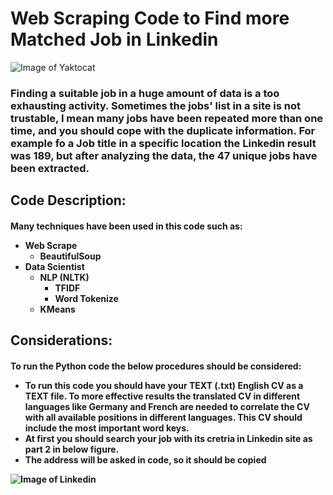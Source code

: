 
# Web Scraping Code to Find more Matched Job in Linkedin
![Image of Yaktocat](https://github.com/m-r-tanha/Web-Scraping-for-Linkedin-Job-seeking/blob/master/2020-01-07_21-53-48.png)
<h3>Finding a suitable job in a huge amount of data is a too exhausting activity. Sometimes the jobs' list in a site is not trustable, I mean many jobs have been repeated more than one time, and you should cope with the duplicate information. For example fo a Job title in a specific location the Linkedin result was 189, but after analyzing the data, the 47 unique jobs have been extracted.

<h2> Code Description:
<h4> Many techniques have been used in this code such as:

- Web Scrape
  - BeautifulSoup
- Data Scientist
  - NLP (NLTK)
    - TFIDF
    - Word Tokenize
  - KMeans
  
<h2> Considerations:
<h4>  To run the Python code the below procedures should be considered: 
  
- To run this code you should have your TEXT (.txt) English CV as a TEXT file. To more effective results the translated CV in different languages like Germany and French are needed to correlate the CV with all available positions in different languages. This CV should include the most important word keys.
- At first you should search your job with its cretria in Linkedin site as part 2 in below figure.
- The address will be asked in code, so it should be copied
  
![Image of Linkedin](https://github.com/m-r-tanha/Web-Scraping-for-Linkedin-Job-seeking/blob/master/2020-01-07_21-47-44.png)
